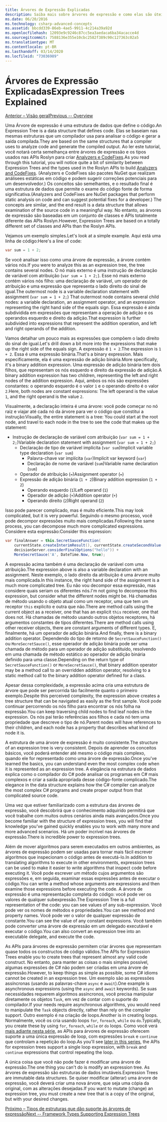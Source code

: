 ```yaml
---
title: Árvores de Expressão Explicadas
description: Saiba mais sobre árvores de expressão e como elas são úteis em algoritmos de conversão para execução externa e inspeção do código antes de executá-lo.
ms.date: 06/20/2016
ms.technology: csharp-advanced-concepts
ms.assetid: bbcdd339-86eb-4ae5-9911-4c214a39a92d
ms.openlocfilehash: 12093e9c9246c87cc5ea3aedaca6ba34acacce4d
ms.sourcegitcommit: 7588136e355e10cbc2582f389c90c127363c02a5
ms.translationtype: MT
ms.contentlocale: pt-BR
ms.lasthandoff: 03/14/2020
ms.locfileid: "73036989"
---
```

# <a name="expression-trees-explained"></a><span data-ttu-id="2c699-103">Árvores de Expressão Explicadas</span><span class="sxs-lookup"><span data-stu-id="2c699-103">Expression Trees Explained</span></span>

[<span data-ttu-id="2c699-104">Anterior – Visão geral</span><span class="sxs-lookup"><span data-stu-id="2c699-104">Previous -- Overview</span></span>](expression-trees.md)

<span data-ttu-id="2c699-105">Uma Árvore de expressão é uma estrutura de dados que define o código.</span><span class="sxs-lookup"><span data-stu-id="2c699-105">An Expression Tree is a data structure that defines code.</span></span> <span data-ttu-id="2c699-106">Elas se baseiam nas mesmas estruturas que um compilador usa para analisar o código e gerar a saída compilada.</span><span class="sxs-lookup"><span data-stu-id="2c699-106">They are based on the same structures that a compiler uses to analyze code and generate the compiled output.</span></span> <span data-ttu-id="2c699-107">Ao ler este tutorial, você notará certa semelhança entre árvores de expressão e os tipos usados nas APIs Roslyn para criar [Analyzers e CodeFixes](https://github.com/dotnet/roslyn-analyzers).</span><span class="sxs-lookup"><span data-stu-id="2c699-107">As you read through this tutorial, you will notice quite a bit of similarity between Expression Trees and the types used in the Roslyn APIs to build [Analyzers and CodeFixes](https://github.com/dotnet/roslyn-analyzers).</span></span>
<span data-ttu-id="2c699-108">(Analyzers e CodeFixes são pacotes NuGet que realizam análisees estáticas em código e podem sugerir correções potenciais para um desenvolvedor.) Os conceitos são semelhantes, e o resultado final é uma estrutura de dados que permite o exame do código fonte de forma significativa.</span><span class="sxs-lookup"><span data-stu-id="2c699-108">(Analyzers and CodeFixes are NuGet packages that perform static analysis on code and can suggest potential fixes for a developer.) The concepts are similar, and the end result is a data structure that allows examination of the source code in a meaningful way.</span></span> <span data-ttu-id="2c699-109">No entanto, as árvores de expressão são baseadas em um conjunto de classes e APIs totalmente diferente das APIs Roslyn.</span><span class="sxs-lookup"><span data-stu-id="2c699-109">However, Expression Trees are based on a totally different set of classes and APIs than the Roslyn APIs.</span></span>

<span data-ttu-id="2c699-110">Vejamos um exemplo simples.</span><span class="sxs-lookup"><span data-stu-id="2c699-110">Let's look at a simple example.</span></span>
<span data-ttu-id="2c699-111">Aqui está uma linha de código:</span><span class="sxs-lookup"><span data-stu-id="2c699-111">Here's a line of code:</span></span>

```csharp
var sum = 1 + 2;
```

<span data-ttu-id="2c699-112">Se você analisar isso como uma árvore de expressão, a árvore contém vários nós.</span><span class="sxs-lookup"><span data-stu-id="2c699-112">If you were to analyze this as an expression tree, the tree contains several nodes.</span></span>
<span data-ttu-id="2c699-113">O nó mais externo é uma instrução de declaração de variável com atribuição (`var sum = 1 + 2;`). Esse nó mais externo contém vários nós filho: uma declaração de variável, um operador de atribuição e uma expressão que representa o lado direito do sinal de igual.</span><span class="sxs-lookup"><span data-stu-id="2c699-113">The outermost node is a variable declaration statement with assignment (`var sum = 1 + 2;`) That outermost node contains several child nodes: a variable declaration, an assignment operator, and an expression representing the right hand side of the equals sign.</span></span> <span data-ttu-id="2c699-114">Essa expressão é ainda subdividida em expressões que representam a operação de adição e os operandos esquerdo e direito da adição.</span><span class="sxs-lookup"><span data-stu-id="2c699-114">That expression is further subdivided into expressions that represent the addition operation, and left and right operands of the addition.</span></span>

<span data-ttu-id="2c699-115">Vamos detalhar um pouco mais as expressões que compõem o lado direito do sinal de igual.</span><span class="sxs-lookup"><span data-stu-id="2c699-115">Let's drill down a bit more into the expressions that make up the right side of the equals sign.</span></span>
<span data-ttu-id="2c699-116">A expressão é `1 + 2`.</span><span class="sxs-lookup"><span data-stu-id="2c699-116">The expression is `1 + 2`.</span></span> <span data-ttu-id="2c699-117">Essa é uma expressão binária.</span><span class="sxs-lookup"><span data-stu-id="2c699-117">That's a binary expression.</span></span> <span data-ttu-id="2c699-118">Mais especificamente, ela é uma expressão de adição binária.</span><span class="sxs-lookup"><span data-stu-id="2c699-118">More specifically, it's a binary addition expression.</span></span> <span data-ttu-id="2c699-119">Uma expressão de adição binária tem dois filhos, que representam os nós esquerdo e direito da expressão de adição.</span><span class="sxs-lookup"><span data-stu-id="2c699-119">A binary addition expression has two children, representing the left and right nodes of the addition expression.</span></span> <span data-ttu-id="2c699-120">Aqui, ambos os nós são expressões constantes: o operando esquerdo é o valor `1` e o operando direito é o valor `2`.</span><span class="sxs-lookup"><span data-stu-id="2c699-120">Here, both nodes are constant expressions: The left operand is the value `1`, and the right operand is the value `2`.</span></span>

<span data-ttu-id="2c699-121">Visualmente, a declaração inteira é uma árvore: você pode começar no nó raiz e viajar até cada nó da árvore para ver o código que constitui a instrução:</span><span class="sxs-lookup"><span data-stu-id="2c699-121">Visually, the entire statement is a tree: You could start at the root node, and travel to each node in the tree to see the code that makes up the statement:</span></span>

- <span data-ttu-id="2c699-122">Instrução de declaração de variável com atribuição (`var sum = 1 + 2;`)</span><span class="sxs-lookup"><span data-stu-id="2c699-122">Variable declaration statement with assignment (`var sum = 1 + 2;`)</span></span>
  - <span data-ttu-id="2c699-123">Declaração de tipo de variável implícita (`var sum`)</span><span class="sxs-lookup"><span data-stu-id="2c699-123">Implicit variable type declaration (`var sum`)</span></span>
    - <span data-ttu-id="2c699-124">Palavra-chave var implícita (`var`)</span><span class="sxs-lookup"><span data-stu-id="2c699-124">Implicit var keyword (`var`)</span></span>
    - <span data-ttu-id="2c699-125">Declaração de nome de variável (`sum`)</span><span class="sxs-lookup"><span data-stu-id="2c699-125">Variable name declaration (`sum`)</span></span>
  - <span data-ttu-id="2c699-126">Operador de atribuição (`=`)</span><span class="sxs-lookup"><span data-stu-id="2c699-126">Assignment operator (`=`)</span></span>
  - <span data-ttu-id="2c699-127">Expressão de adição binária (`1 + 2`)</span><span class="sxs-lookup"><span data-stu-id="2c699-127">Binary addition expression (`1 + 2`)</span></span>
    - <span data-ttu-id="2c699-128">Operando esquerdo (`1`)</span><span class="sxs-lookup"><span data-stu-id="2c699-128">Left operand (`1`)</span></span>
    - <span data-ttu-id="2c699-129">Operador de adição (`+`)</span><span class="sxs-lookup"><span data-stu-id="2c699-129">Addition operator (`+`)</span></span>
    - <span data-ttu-id="2c699-130">Operando direito (`2`)</span><span class="sxs-lookup"><span data-stu-id="2c699-130">Right operand (`2`)</span></span>

<span data-ttu-id="2c699-131">Isso pode parecer complicado, mas é muito eficiente.</span><span class="sxs-lookup"><span data-stu-id="2c699-131">This may look complicated, but it is very powerful.</span></span> <span data-ttu-id="2c699-132">Seguindo o mesmo processo, você pode decompor expressões muito mais complicadas.</span><span class="sxs-lookup"><span data-stu-id="2c699-132">Following the same process, you can decompose much more complicated expressions.</span></span> <span data-ttu-id="2c699-133">Considere esta expressão:</span><span class="sxs-lookup"><span data-stu-id="2c699-133">Consider this expression:</span></span>

```csharp
var finalAnswer = this.SecretSauceFunction(
    currentState.createInterimResult(), currentState.createSecondValue(1, 2),
    decisionServer.considerFinalOptions("hello")) +
    MoreSecretSauce('A', DateTime.Now, true);
```

<span data-ttu-id="2c699-134">A expressão acima também é uma declaração de variável com uma atribuição.</span><span class="sxs-lookup"><span data-stu-id="2c699-134">The expression above is also a variable declaration with an assignment.</span></span>
<span data-ttu-id="2c699-135">Neste exemplo, o lado direito da atribuição é uma árvore muito mais complicada.</span><span class="sxs-lookup"><span data-stu-id="2c699-135">In this instance, the right hand side of the assignment is a much more complicated tree.</span></span>
<span data-ttu-id="2c699-136">Eu não vou decompor essa expressão, mas considere quais seriam os diferentes nós.</span><span class="sxs-lookup"><span data-stu-id="2c699-136">I'm not going to decompose this expression, but consider what the different nodes might be.</span></span> <span data-ttu-id="2c699-137">Há chamadas de método usando o objeto atual como um receptor, uma que tem um receptor `this` explicito e outra que não.</span><span class="sxs-lookup"><span data-stu-id="2c699-137">There are method calls using the current object as a receiver, one that has an explicit `this` receiver, one that does not.</span></span> <span data-ttu-id="2c699-138">Há chamadas de método usando outros objetos receptores, há argumentos constantes de tipos diferentes.</span><span class="sxs-lookup"><span data-stu-id="2c699-138">There are method calls using other receiver objects, there are constant arguments of different types.</span></span> <span data-ttu-id="2c699-139">E, finalmente, há um operador de adição binária.</span><span class="sxs-lookup"><span data-stu-id="2c699-139">And finally, there is a binary addition operator.</span></span> <span data-ttu-id="2c699-140">Dependendo do tipo de retorno de `SecretSauceFunction()` ou `MoreSecretSauce()`, esse operador de adição binária pode ser uma chamada de método para um operador de adição substituído, resolvendo em uma chamada de método estático ao operador de adição binária definido para uma classe.</span><span class="sxs-lookup"><span data-stu-id="2c699-140">Depending on the return type of `SecretSauceFunction()` or `MoreSecretSauce()`, that binary addition operator may be a method call to an overridden addition operator, resolving to a static method call to the binary addition operator defined for a class.</span></span>

<span data-ttu-id="2c699-141">Apesar dessa complexidade, a expressão acima cria uma estrutura de árvore que pode ser percorrida tão facilmente quanto o primeiro exemplo.</span><span class="sxs-lookup"><span data-stu-id="2c699-141">Despite this perceived complexity, the expression above creates a tree structure that can be navigated as easily as the first sample.</span></span> <span data-ttu-id="2c699-142">Você pode continuar percorrendo os nós filho para encontrar os nós folha na expressão.</span><span class="sxs-lookup"><span data-stu-id="2c699-142">You can keep traversing child nodes to find leaf nodes in the expression.</span></span> <span data-ttu-id="2c699-143">Os nós pai terão referências aos filhos e cada nó tem uma propriedade que descreve o tipo de nó.</span><span class="sxs-lookup"><span data-stu-id="2c699-143">Parent nodes will have references to their children, and each node has a property that describes what kind of node it is.</span></span>

<span data-ttu-id="2c699-144">A estrutura de uma árvore de expressão é muito consistente.</span><span class="sxs-lookup"><span data-stu-id="2c699-144">The structure of an expression tree is very consistent.</span></span> <span data-ttu-id="2c699-145">Depois de aprender os conceitos básicos, você poderá entender até mesmo o código mais complexo, quando ele for representado como uma árvore de expressão.</span><span class="sxs-lookup"><span data-stu-id="2c699-145">Once you've learned the basics, you can understand even the most complex code when it is represented as an expression tree.</span></span> <span data-ttu-id="2c699-146">A elegância na estrutura de dados explica como o compilador do C# pode analisar os programas em C# mais complexos e criar a saída apropriada desse código-fonte complicado.</span><span class="sxs-lookup"><span data-stu-id="2c699-146">The elegance in the data structure explains how the C# compiler can analyze the most complex C# programs and create proper output from that complicated source code.</span></span>

<span data-ttu-id="2c699-147">Uma vez que estiver familiarizado com a estrutura das árvores de expressão, você descobrirá que o conhecimento adquirido permitirá que você trabalhe com muitos outros cenários ainda mais avançados.</span><span class="sxs-lookup"><span data-stu-id="2c699-147">Once you become familiar with the structure of expression trees, you will find that knowledge you've gained quickly enables you to work with many more and more advanced scenarios.</span></span> <span data-ttu-id="2c699-148">Há um poder incrível nas árvores de expressão.</span><span class="sxs-lookup"><span data-stu-id="2c699-148">There is incredible power to expression trees.</span></span>

<span data-ttu-id="2c699-149">Além de mover algoritmos para serem executados em outros ambientes, as árvores de expressão podem ser usadas para tornar mais fácil escrever algoritmos que inspecionam o código antes de executá-lo.</span><span class="sxs-lookup"><span data-stu-id="2c699-149">In addition to translating algorithms to execute in other environments, expression trees can be used to make it easier to write algorithms that inspect code before executing it.</span></span> <span data-ttu-id="2c699-150">Você pode escrever um método cujos argumentos são expressões e, em seguida, examinar essas expressões antes de executar o código.</span><span class="sxs-lookup"><span data-stu-id="2c699-150">You can write a method whose arguments are expressions and then examine those expressions before executing the code.</span></span> <span data-ttu-id="2c699-151">A árvore de expressão é uma representação completa do código: você pode ver os valores de qualquer subexpressão.</span><span class="sxs-lookup"><span data-stu-id="2c699-151">The Expression Tree is a full representation of the code: you can see values of any sub-expression.</span></span>
<span data-ttu-id="2c699-152">Você pode ver os nomes de métodos e propriedades.</span><span class="sxs-lookup"><span data-stu-id="2c699-152">You can see method and property names.</span></span> <span data-ttu-id="2c699-153">Você pode ver o valor de qualquer expressão de constante.</span><span class="sxs-lookup"><span data-stu-id="2c699-153">You can see the value of any constant expressions.</span></span>
<span data-ttu-id="2c699-154">Você também pode converter uma árvore de expressão em um delegado executável e executar o código.</span><span class="sxs-lookup"><span data-stu-id="2c699-154">You can also convert an expression tree into an executable delegate, and execute the code.</span></span>

<span data-ttu-id="2c699-155">As APIs para árvores de expressão permitem criar árvores que representam quase todos os constructos de código válidos.</span><span class="sxs-lookup"><span data-stu-id="2c699-155">The APIs for Expression Trees enable you to create trees that represent almost any valid code construct.</span></span> <span data-ttu-id="2c699-156">No entanto, para manter as coisas o mais simples possível, algumas expressões de C# não podem ser criadas em uma árvore de expressão.</span><span class="sxs-lookup"><span data-stu-id="2c699-156">However, to keep things as simple as possible, some C# idioms cannot be created in an expression tree.</span></span> <span data-ttu-id="2c699-157">Um exemplo são as expressões assíncronas (usando as palavras-chave `async` e `await`).</span><span class="sxs-lookup"><span data-stu-id="2c699-157">One example is asynchronous expressions (using the `async` and `await` keywords).</span></span> <span data-ttu-id="2c699-158">Se suas necessidades requerem algoritmos assíncronos, você precisa manipular diretamente os objetos `Task`, em vez de contar com o suporte do compilador.</span><span class="sxs-lookup"><span data-stu-id="2c699-158">If your needs require asynchronous algorithms, you would need to manipulate the `Task` objects directly, rather than rely on the compiler support.</span></span> <span data-ttu-id="2c699-159">Outro exemplo é na criação de loops.</span><span class="sxs-lookup"><span data-stu-id="2c699-159">Another is in creating loops.</span></span> <span data-ttu-id="2c699-160">Normalmente, você os cria usando loops `for`, `foreach`, `while` ou `do`.</span><span class="sxs-lookup"><span data-stu-id="2c699-160">Typically, you create these by using `for`, `foreach`, `while` or `do` loops.</span></span> <span data-ttu-id="2c699-161">Como você verá [mais adiante nesta série](expression-trees-building.md), as APIs para árvores de expressão oferecem suporte a uma única expressão de loop, com expressões `break` e `continue` que controlam a repetição do loop.</span><span class="sxs-lookup"><span data-stu-id="2c699-161">As you'll see [later in this series](expression-trees-building.md), the APIs for expression trees support a single loop expression, with `break` and `continue` expressions that control repeating the loop.</span></span>

<span data-ttu-id="2c699-162">A única coisa que você não pode fazer é modificar uma árvore de expressão.</span><span class="sxs-lookup"><span data-stu-id="2c699-162">The one thing you can't do is modify an expression tree.</span></span>  <span data-ttu-id="2c699-163">As árvores de expressão são estruturas de dados imutáveis.</span><span class="sxs-lookup"><span data-stu-id="2c699-163">Expression Trees are immutable data structures.</span></span> <span data-ttu-id="2c699-164">Se quiser modificar (alterar) uma árvore de expressão, você deverá criar uma nova árvore, que seja uma cópia da original, com as alterações desejadas.</span><span class="sxs-lookup"><span data-stu-id="2c699-164">If you want to mutate (change) an expression tree, you must create a new tree that is a copy of the original, but with your desired changes.</span></span>

[<span data-ttu-id="2c699-165">Próximo – Tipos de estruturas que dão suporte às árvores de expressão</span><span class="sxs-lookup"><span data-stu-id="2c699-165">Next -- Framework Types Supporting Expression Trees</span></span>](expression-classes.md)
